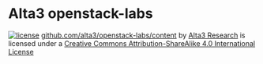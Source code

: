 # Alta3 openstack-labs

[![license](https://i.creativecommons.org/l/by-sa/4.0/88x31.png)](http://creativecommons.org/licenses/by-sa/4.0/) 
[github.com/alta3/openstack-labs/content](github.com/alta3/openstack-labs/content) by 
[Alta3 Research](https://alta3.com) is licensed under a 
[Creative Commons Attribution-ShareAlike 4.0 International License](http://creativecommons.org/licenses/by-sa/4.0/)
